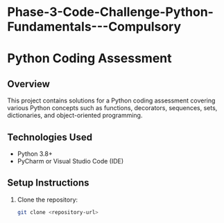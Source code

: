 # Phase-3-Code-Challenge-Python-Fundamentals---Compulsory

# Python Coding Assessment

## Overview

This project contains solutions for a Python coding assessment covering various Python concepts such as functions, decorators, sequences, sets, dictionaries, and object-oriented programming.

## Technologies Used

- Python 3.8+
- PyCharm or Visual Studio Code (IDE)

## Setup Instructions

1. Clone the repository:
   ```bash
   git clone <repository-url>